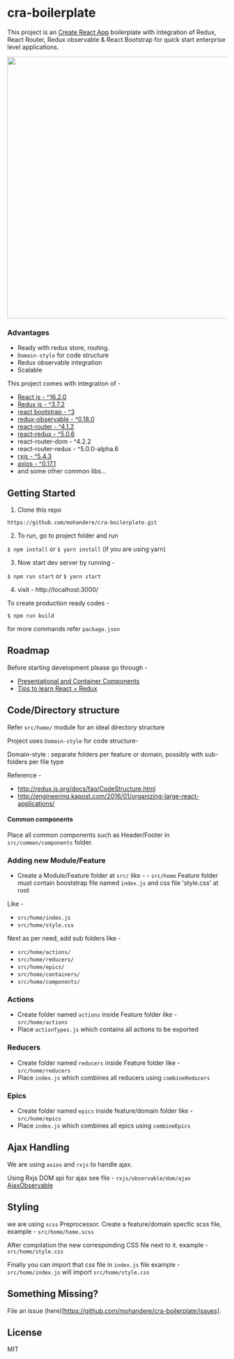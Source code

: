 # cra-boilerplate

This project is an [Create React App](https://github.com/facebookincubator/create-react-app) boilerplate
with integration of Redux, React Router, Redux observable & React Bootstrap for quick start enterprise level applications.

<img src="https://raw.githubusercontent.com/mohandere/cra-boilerplate/master/screenshot.png" width="600">

### Advantages

- Ready with redux store, routing.
- `Domain-style` for code structure
- Redux observable integration
- Scalable

This project comes with integration of -

- [React js - ^16.2.0](https://facebook.github.io/react/)
- [Redux js - ^3.7.2](http://redux.js.org/)
- [react bootstrap - ^3](https://react-bootstrap.github.io)
- [redux-observable - ^0.18.0](https://redux-observable.js.org)
- [react-router - ^4.1.2](https://github.com/ReactTraining/react-router)
- [react-redux - ^5.0.6](http://redux.js.org/docs/basics/UsageWithReact.html)
- react-router-dom - ^4.2.2
- react-router-redux - ^5.0.0-alpha.6
- [rxjs - ^5.4.3](reactivex.io/rxjs/)
- [axios - ^0.17.1](https://github.com/mzabriskie/axios)
- and some other common libs...

## Getting Started

1. Clone this repo

`https://github.com/mohandere/cra-boilerplate.git`

2. To run, go to project folder and run

`$ npm install`
or
`$ yarn install` (if you are using yarn)


3. Now start dev server by running -

`$ npm run start`
or
`$ yarn start`

4. visit - http://localhost:3000/

To create production ready codes -

`$ npm run build`

for more commands refer `package.json`

## Roadmap

Before starting development please go through -

- [Presentational and Container Components
](https://medium.com/@dan_abramov/smart-and-dumb-components-7ca2f9a7c7d0)
- [Tips to learn React + Redux](https://www.robinwieruch.de/tips-to-learn-react-redux/)


## Code/Directory structure

Refer `src/home/` module for an ideal directory structure

Project uses `Domain-style` for code structure-

Domain-style : separate folders per feature or domain, possibly with sub-folders per file type

Reference -

- http://redux.js.org/docs/faq/CodeStructure.html
- http://engineering.kapost.com/2016/01/organizing-large-react-applications/

#### Common components

Place all common components such as Header/Footer in `src/common/components` folder.


### Adding new Module/Feature

- Create a Module/Feature folder at `src/`
like - - `src/home`
Feature folder must contain booststrap file named `index.js` and css file 'style.css' at root

Like -

- `src/home/index.js`
- `src/home/style.css`

Next as per need, add sub folders like -

- `src/home/actions/`
- `src/home/reducers/`
- `src/home/epics/`
- `src/home/containers/`
- `src/home/components/`


### Actions

- Create folder named `actions` inside Feature folder like - `src/home/actions`
- Place `actionTypes.js` which contains all actions to be exported

### Reducers

 - Create folder named `reducers` inside Feature folder like - `src/home/reducers`
- Place `index.js` which combines all reducers using `combineReducers`

### Epics

- Create folder named `epics` inside feature/domain folder like - `src/home/epics`
- Place `index.js` which combines all epics using `combineEpics`

## Ajax Handling

We are using `axios` and `rxjs` to handle ajax.

Using Rxjs DOM api for ajax see file - `rxjs/observable/dom/ajax`
[AjaxObservable](http://reactivex.io/rxjs/file/es6/observable/dom/AjaxObservable.js.html)

## Styling

we are using `scss` Preprocessor. Create a feature/domain specfic scss file, example - `src/home/home.scss`

After compilation the new corresponding CSS file next to it.
example - `src/home/style.css`

Finally you can import that css file in `index.js` file
example - `src/home/index.js` will import `src/home/style.css`

## Something Missing?

File an issue (here)[https://github.com/mohandere/cra-boilerplate/issues].


## License

MIT


